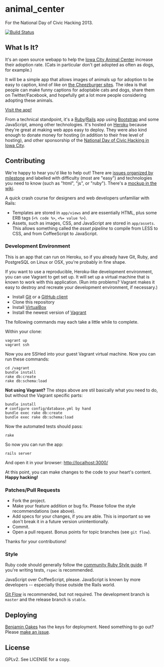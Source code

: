 # animal_center

For the National Day of Civic Hacking 2013.

[![Build Status](https://travis-ci.org/OpenHackIC/animal_center.png?branch=master)](https://travis-ci.org/OpenHackIC/animal_center)

## What Is It?

It's an open source webapp to help the [Iowa City Animal Center](http://www.icanimalcenter.org/) increase their adoption rate.  (Cats in particular don't get adopted as often as dogs, for example.)

It will be a simple app that allows images of animals up for adoption to be easy to caption, kind of like on [the Cheezburger sites](http://icanhas.cheezburger.com/lolcats).  The idea is that people can make funny captions for adoptable cats and dogs, share them on Twitter/Facebook, and hopefully get a lot more people considering adopting these animals.

[Visit the app!](http://animal-center.herokuapp.com/)

From a technical standpoint, it's a [Ruby](http://ruby-lang.org/)/[Rails](http://rubyonrails.org/) app using [Bootstrap](http://twitter.github.io/bootstrap/) and some JavaScript, among other technologies.  It's hosted on [Heroku](http://heroku.com/) because they're great at making web apps easy to deploy.  They were also kind enough to donate money for hosting (in addition to their free level of hosting), and other sponsorship of the [National Day of Civic Hacking in Iowa City](http://www.meetup.com/Iowa-Open-Source-Hardware-meetup/events/120069522/).

## Contributing

We're happy to hear you'd like to help out!  There are [issues organized by milestone](https://github.com/OpenHackIC/animal_center/issues/milestones) and labelled with difficulty (most are "easy") and technologies you need to know (such as "html", "js", or "ruby").  There's a [mockup in the wiki](https://github.com/OpenHackIC/animal_center/wiki).

A quick crash course for designers and web developers unfamiliar with Rails:

* Templates are stored in `app/views` and are essentially HTML, plus some ERB tags (`<% code %>`, `<%= value %>`).
* Assets, such as images, CSS, and JavaScript are stored in `app/assets`.  This allows something called the _asset pipeline_ to compile from LESS to CSS, and from CoffeeScript to JavaScript.

### Development Environment

This is an app that can run on Heroku, so if you already have Git, Ruby, and PostgreSQL on Linux or OSX, you're probably in fine shape.

If you want to use a reproducible, Heroku-like development environment, you can use Vagrant to get set up.  It will set up a virtual machine that is known to work with this application.  (Run into problems?  Vagrant makes it easy to destroy and recreate your development environment, if necessary.)

* Install [Git](http://git-scm.com/) or a [GitHub client](https://github.com/)
* Clone this repository
* Install [VirtualBox](https://www.virtualbox.org/)
* Install the newest version of [Vagrant](http://www.vagrantup.com/)

The following commands may each take a little while to complete.

Within your clone:

    vagrant up
    vagrant ssh

Now you are SSHed into your guest Vagrant virtual machine.  Now you can run these commands:

    cd /vagrant
    bundle install
    rake db:create
    rake db:schema:load

**Not using Vagrant?**  The steps above are stil basically what you need to do, but without the Vagrant specific parts:

    bundle install
    # configure config/database.yml by hand
    bundle exec rake db:create
    bundle exec rake db:schema:load

Now the automated tests should pass:

    rake

So now you can run the app:

    rails server

And open it in your browser:  [http://localhost:3000/](http://localhost:3000/)

At this point, you can make changes to the code to your heart's content.  **Happy hacking!**

### Patches/Pull Requests

* Fork the project.
* Make your feature addition or bug fix.  Please follow the style recommendations (see above).
* Add specs for your changes, if you are able. This is important so we don't break it in a future version unintentionally.
* Commit.
* Open a pull request. Bonus points for topic branches (see `git flow`).

Thanks for your contributions!

### Style

Ruby code should generally follow the [community Ruby Style guide](https://github.com/bbatsov/ruby-style-guide).  If you're writing tests, `rspec` is recommended.

JavaScript over CoffeeScript, please.  JavaScript is known by more developers -- especially those outside the Rails world.

[Git Flow](https://github.com/nvie/gitflow) is recommended, but not required.  The development branch is `master` and the release branch is `stable`.

## Deploying

[Benjamin Oakes](https://github.com/benjaminoakes) has the keys for deployment.  Need something to go out?  Please [make an issue](https://github.com/OpenHackIC/animal_center/issues/new).

## License

GPLv2. See LICENSE for a copy.
